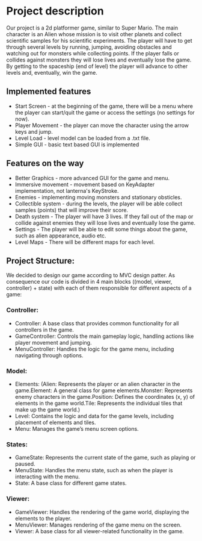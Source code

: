 # Project description
Our project is a 2d platformer game, similar to Super Mario. The main character is an Alien whose mission is to visit other planets and collect scientific samples for his scientific experiments. The player will have to get through several levels by running, jumping, avoiding obstacles and watching out for monsters while collecting points. If the player falls or collides against monsters they will lose lives and eventually lose the game. By getting to the spaceship (end of level) the player will advance to other levels and, eventually, win the game.

## Implemented features
* Start Screen - at the beginning of the game, there will be a menu where the player can start/quit the game or access the settings (no settings for now).
* Player Movement - the player can move the character using the arrow keys and jump.
* Level Load - level model can be loaded from a .txt file.
* Simple GUI - basic text based GUI is implemented

## Features on the way
* Better Graphics - more advanced GUI for the game and menu.
* Immersive movement - movement based on KeyAdapter implementation, not lanterna's KeyStroke.
* Enemies - implementing moving monsters and stationary obsticles.
* Collectible system - during the levels, the player will be able collect samples (points) that will improve their score.
* Death system - The player will have 3 lives. If they fall out of the map or collide against enemies they will lose lives and eventually lose the game.
* Settings - The player will be able to edit some things about the game, such as alien appearance, audio etc.
* Level Maps - There will be different maps for each level.

## Project Structure:
We decided to design our game according to MVC design patter. As consequence our code is divided in 4 main blocks ((model, viewer, controller) + state) with each of them responsible for different aspects of a game: 

### Controller:
* Controller: A base class that provides common functionality for all controllers in the game.
* GameController: Controls the main gameplay logic, handling actions like player movement and jumping.
* MenuController: Handles the logic for the game menu, including navigating through options.
### Model:
* Elements: (Alien: Represents the player or an alien character in the game.Element: A general class for game elements.Monster: Represents enemy characters in the game.Position: Defines the coordinates (x, y) of elements in the game world.Tile: Represents the individual tiles that make up the game world.)
* Level: Contains the logic and data for the game levels, including placement of elements and tiles.
* Menu: Manages the game’s menu screen options.
### States:
* GameState: Represents the current state of the game, such as playing or paused.
* MenuState: Handles the menu state, such as when the player is interacting with the menu.
* State: A base class for different game states.
### Viewer:
* GameViewer: Handles the rendering of the game world, displaying the elements to the player.
* MenuViewer: Manages rendering of the game menu on the screen.
* Viewer: A base class for all viewer-related functionality in the game.


